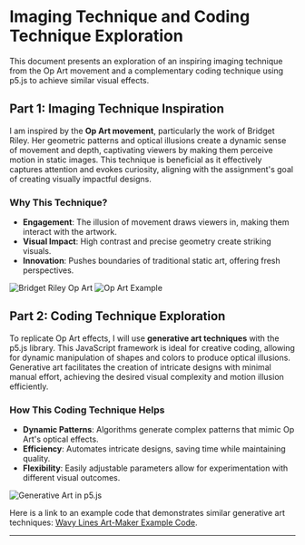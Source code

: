 # Imaging Technique and Coding Technique Exploration

This document presents an exploration of an inspiring imaging technique from the Op Art movement and a complementary coding technique using p5.js to achieve similar visual effects.

## Part 1: Imaging Technique Inspiration

I am inspired by the **Op Art movement**, particularly the work of Bridget Riley. Her geometric patterns and optical illusions create a dynamic sense of movement and depth, captivating viewers by making them perceive motion in static images. This technique is beneficial as it effectively captures attention and evokes curiosity, aligning with the assignment's goal of creating visually impactful designs.

### Why This Technique?

- **Engagement**: The illusion of movement draws viewers in, making them interact with the artwork.
- **Visual Impact**: High contrast and precise geometry create striking visuals.
- **Innovation**: Pushes boundaries of traditional static art, offering fresh perspectives.

![Bridget Riley Op Art](https://cdn.britannica.com/10/43710-050-89553A94/polyvinyl-acetate-paint-hardboard-Bridget-Riley-Tate-1963.jpg)
![Op Art Example](https://d16kd6gzalkogb.cloudfront.net/magazine_images/Op-Art.jpg)

## Part 2: Coding Technique Exploration

To replicate Op Art effects, I will use **generative art techniques** with the p5.js library. This JavaScript framework is ideal for creative coding, allowing for dynamic manipulation of shapes and colors to produce optical illusions. Generative art facilitates the creation of intricate designs with minimal manual effort, achieving the desired visual complexity and motion illusion efficiently.

### How This Coding Technique Helps

- **Dynamic Patterns**: Algorithms generate complex patterns that mimic Op Art's optical effects.
- **Efficiency**: Automates intricate designs, saving time while maintaining quality.
- **Flexibility**: Easily adjustable parameters allow for experimentation with different visual outcomes.

![Generative Art in p5.js](https://images-wixmp-ed30a86b8c4ca887773594c2.wixmp.com/f/b270221d-6624-4c32-9311-f5dc6ddef532/dedmepm-29662dc4-318f-4399-93b9-4277e7f865c0.jpg/v1/fill/w_1280,h_620,q_75,strp/generative_art_using_p5_js_by_en_ryuu_dedmepm-fullview.jpg?token=eyJ0eXAiOiJKV1QiLCJhbGciOiJIUzI1NiJ9.eyJzdWIiOiJ1cm46YXBwOjdlMGQxODg5ODIyNjQzNzNhNWYwZDQxNWVhMGQyNmUwIiwiaXNzIjoidXJuOmFwcDo3ZTBkMTg4OTgyMjY0MzczYTVmMGQ0MTVlYTBkMjZlMCIsIm9iaiI6W1t7ImhlaWdodCI6Ijw9NjIwIiwicGF0aCI6IlwvZlwvYjI3MDIyMWQtNjYyNC00YzMyLTkzMTEtZjVkYzZkZGVmNTMyXC9kZWRtZXBtLTI5NjYyZGM0LTMxOGYtNDM5OS05M2I5LTQyNzdlN2Y4NjVjMC5qcGciLCJ3aWR0aCI6Ijw9MTI4MCJ9XV0sImF1ZCI6WyJ1cm46c2VydmljZTppbWFnZS5vcGVyYXRpb25zIl19.QhbPvx1n0jGaOd39QzR8MC7eZEgGNJDLpDUGZjFopOY)

Here is a link to an example code that demonstrates similar generative art techniques: [Wavy Lines Art-Maker Example Code](https://editor.p5js.org/StevesMakerspace/sketches/HI1Algi8w).

---
